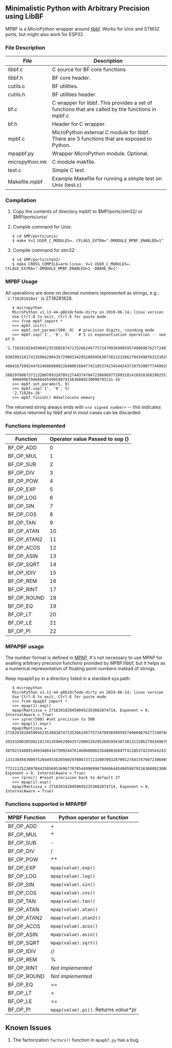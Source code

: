 ## Minimalistic Python with Arbitrary Precision using LibBF
MPBF is a MicroPython wrapper around [libbf](https://bellard.org/libbf/).
Works for Unix and STM32 ports, but might also work for ESP32.

### File Description


| File  | Description 
| ------------- | ------------- 
| libbf.c  | C source for BF core functions 
| libbf.h | BF core header.  
|cutils.c | BF utilities.    
|cutils.h | BF utilities header.
|bf.c | C wrapper for libbf. This provides a set of functions that are called by the functions in mpbf.c   
|bf.h | Header for C wrapper.                             
|mpbf.c| MicroPython external C module for libbf. There are 3 functions that are exposed to Python.
|mpapbf.py | Wrapper MicroPython module. Optional.
|micropython.mk| C module makfile.                       
|test.c | Simple C test.
|Makefile.mpbf| Example Makefile for running a simple test on Unix (test.c) 

### Compilation
1. Copy the contents of directory mpbf/ to $MP/ports/stm32/ or $MP/ports/unix/

2. Compile command for Unix:
```
   $ cd $MP/ports/unix/
   $ make V=1 USER_C_MODULES=. CFLAGS_EXTRA="-DMODULE_MPBF_ENABLED=1"
```  
3. Compile command for stm32:
```
   $ cd $MP/ports/stm32/
   $ make CROSS_COMPILE=arm-linux- V=1 USER_C_MODULES=. CFLAGS_EXTRA="-DMODULE_MPBF_ENABLED=1 -DBARE_M=1"
```   
### MPBF Usage

All operations are done on decimal numbers represented as strings, e.g.:
`'2.718281828e1'` is 27.18281828.

```
   $ micropython
   MicroPython v1.11-44-g8b18cfede-dirty on 2019-06-14; linux version
   Use Ctrl-D to exit, Ctrl-E for paste mode
   >>> from mpbf import *
   >>> mpbf.init()
   >>> mpbf.set_params(500, 0)  # precision digits, rounding mode
   >>> mpbf.sop('1', '0', 5)    # 5 is exponentiation operation -- see bf.h
   '2.7182818284590452353602874713526624977572470936999595749669676277240766303535475945713821785251664274274663919320
   0305992181741359662904357290033429526059563073813232862794349076323382988075319525101901157383418793070215408914993
   4884167509244761460668082264800168477411853742345442437107539077744992069551702761838606261331384583000752044933826
   5602976067371132007093287091274437470472306969772093101416928368190255151086574637721112523897844250569536967707854
   4996996794686445490598793163688923009879313s-16'
   >>> mpbf.set_params(5, 0)
   >>> mpbf.sop('1', '0', 5)
   '2.71828s-16'
   >>> mpbf.finish() #deallocate memory
```
The returned string always ends with `s<a signed number>` -- this indicates the status returned by libbf and in most cases
can be discarded.

### Functions implemented
|Function| Operator value Passed to sop ()|
|------------|-----------------------------|
| BF_OP_ADD  | 0
| BF_OP_MUL  | 1
| BF_OP_SUB  | 2
| BF_OP_DIV  | 3
| BF_OP_POW  | 4
| BF_OP_EXP  | 5
| BF_OP_LOG  | 6
| BF_OP_SIN  | 7
| BF_OP_COS  | 8
| BF_OP_TAN  | 9
| BF_OP_ATAN | 10
| BF_OP_ATAN2| 11
| BF_OP_ACOS | 12
| BF_OP_ASIN | 13
| BF_OP_SQRT | 14
| BF_OP_IDIV | 15
| BF_OP_REM  | 16
| BF_OP_RINT | 17
| BF_OP_ROUND| 18
| BF_OP_EQ   | 19
| BF_OP_LT   | 20
| BF_OP_LE   | 21
| BF_OP_PI   | 22


### MPAPBF usage
The number format is defined in [MPAP](https://github.com/hacksterous/mpap). It's not necessary
to use MPAP for availing arbitrary precision functions provided by MPBF/libbf, but it helps as a numerical
representation of floating point numbers instead of strings.

Keep mpapbf.py in a directory listed in a standard sys.path.
```   
   $ micropython
   MicroPython v1.11-44-g8b18cfede-dirty on 2019-06-14; linux version
   Use Ctrl-D to exit, Ctrl-E for paste mode
   >>> from mpapbf import *
   >>> mpap(1).exp()
   mpap(Mantissa = 27182818284590452353602874714, Exponent = 0, InternalAware = True)
   >>> sprec(500) #set precision to 500
   >>> mpap(1).exp()
   mpap(Mantissa = 2718281828459045235360287471352662497757247093699959574966967627724076630353547594571382178525166427427466    
   3919320030599218174135966290435729003342952605956307381323286279434907632338298807531952510190115738341879
   3070215408914993488416750924476146066808226480016847741185374234544243710753907774499206955170276183860626
   1331384583000752044933826560297606737113200709328709127443747047230696977209310141692836819025515108657463
   77211125238978442505695369677078544996996794686445490598793163688923009879313, Exponent = 0, InternalAware = True)
   >>> rprec() #reset precision back to default 27
   >>> mpap(1).exp()
   mpap(Mantissa = 27182818284590452353602874714, Exponent = 0, InternalAware = True)
```   
### Functions supported in MPAPBF

|MPBF Function | Python operator or function |
|------------|-----------------------------|
| BF_OP_ADD  | +
| BF_OP_MUL  | *
| BF_OP_SUB  | -
| BF_OP_DIV  | /
| BF_OP_POW  | **
| BF_OP_EXP  | `mpap(value).exp()`
| BF_OP_LOG  | `mpap(value).log()`
| BF_OP_SIN  | `mpap(value).sin()`
| BF_OP_COS  | `mpap(value).cos()`
| BF_OP_TAN  | `mpap(value).tan()`
| BF_OP_ATAN | `mpap(value).atan()`
| BF_OP_ATAN2| `mpap(value).atan2()`
| BF_OP_ACOS | `mpap(value).acos()`
| BF_OP_ASIN | `mpap(value).asin()`
| BF_OP_SQRT | `mpap(value).sqrt()`
| BF_OP_IDIV | //
| BF_OP_REM  | %
| BF_OP_RINT | *Not implemented*
| BF_OP_ROUND| *Not implemented*
| BF_OP_EQ   | ==
| BF_OP_LT   | <
| BF_OP_LE   | <=
| BF_OP_PI   | `mpap(value).pi()`. Returns *value\*pi*

## Known Issues

1. The factorization `factors()` function in `mpapbf.py` has a bug.

   
